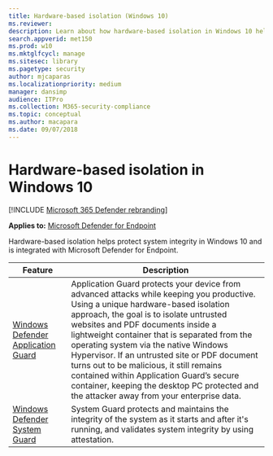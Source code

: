 ```yaml
---
title: Hardware-based isolation (Windows 10)
ms.reviewer: 
description: Learn about how hardware-based isolation in Windows 10 helps to combat malware.
search.appverid: met150
ms.prod: w10
ms.mktglfcycl: manage
ms.sitesec: library
ms.pagetype: security
author: mjcaparas
ms.localizationpriority: medium
manager: dansimp
audience: ITPro
ms.collection: M365-security-compliance 
ms.topic: conceptual
ms.author: macapara
ms.date: 09/07/2018
---
```


# Hardware-based isolation in Windows 10

[!INCLUDE [Microsoft 365 Defender rebranding](../../includes/microsoft-defender.md)]


**Applies to:** [Microsoft Defender for Endpoint](https://go.microsoft.com/fwlink/p/?linkid=2146631)

Hardware-based isolation helps protect system integrity in Windows 10 and is integrated with Microsoft Defender for Endpoint. 

| Feature | Description |
|------------|-------------|
| [Windows Defender Application Guard](https://docs.microsoft.com/windows/security/threat-protection/microsoft-defender-application-guard/md-app-guard-overview) | Application Guard protects your device from advanced attacks while keeping you productive. Using a unique hardware-based isolation approach, the goal is to isolate untrusted websites and PDF documents inside a lightweight container that is separated from the operating system via the native Windows Hypervisor. If an untrusted site or PDF document turns out to be malicious, it still remains contained within Application Guard’s secure container, keeping the desktop PC protected and the attacker away from your enterprise data. |
| [Windows Defender System Guard](https://docs.microsoft.com/windows/security/threat-protection/windows-defender-system-guard/system-guard-how-hardware-based-root-of-trust-helps-protect-windows) | System Guard protects and maintains the integrity of the system as it starts and after it's running, and validates system integrity by using attestation.  |

